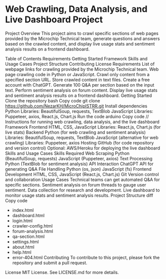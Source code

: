 # Web Crawling, Data Analysis, and Live Dashboard Project
Project Overview
This project aims to crawl specific sections of web pages provided by the Microchip Technical team, generate questions and answers based on the crawled content, and display live usage stats and sentiment analysis results on a frontend dashboard.

Table of Contents
Requirements
Getting Started
Framework
Skills and Usage Cases
Project Structure
Contributing
License
Requirements
List of webpage links for crawling provided by the Microchip Technical team.
Web page crawling code in Python or JavaScript.
Crawl only content from a specified section URL.
Store crawled content in text files.
Create a free account with ChatGPT.
Generate 100 Q&A per section based on the input text.
Perform sentiment analysis on forum content.
Display live usage stats and sentiment analysis results on a frontend dashboard.
Getting Started
Clone the repository
bash
Copy code
git clone https://github.com/NezarKH/MicroChipISTRR.git
Install dependencies
Python Libraries: BeautifulSoup, requests, TextBlob
JavaScript Libraries: Puppeteer, axios, React.js, Chart.js
Run the code
arduino
Copy code
// Instructions for running web crawling, data analysis, and the live dashboard
Framework
Frontend
HTML, CSS, JavaScript
Libraries: React.js, Chart.js (for live stats)
Backend
Python (for web crawling and sentiment analysis)
Libraries: BeautifulSoup, requests, TextBlob
JavaScript (alternative for web crawling)
Libraries: Puppeteer, axios
Hosting
GitHub (for code repository and version control)
Optional: AWS/Heroku for deploying the live dashboard
Skills and Usage Cases
Skills Required
Web Scraping
Python (BeautifulSoup, requests)
JavaScript (Puppeteer, axios)
Text Processing
Python (TextBlob for sentiment analysis)
API Interaction
ChatGPT API for generating Q&A
File Handling
Python (os, json)
JavaScript (fs)
Frontend Development
HTML, CSS, JavaScript (React.js, Chart.js)
Git
Version control and collaboration
Usage Cases
Technical teams can get automated Q&A for specific sections.
Sentiment analysis on forum threads to gauge user sentiment.
Data collection for research and development.
Live dashboard to monitor usage stats and sentiment analysis results.
Project Structure
diff
Copy code
- index.html
- dashboard.html
- login.html
- crawler-config.html
- forum-analysis.html
- qa-section.html
- settings.html
- about.html
- help.html
- error-404.html
Contributing
To contribute to this project, please fork the repository and submit a pull request.

License
MIT License. See LICENSE.md for more details.

